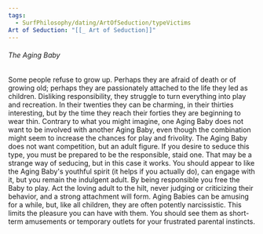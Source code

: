 ```yaml
---
tags:
  - SurfPhilosophy/dating/ArtOfSeduction/typeVictims
Art of Seduction: "[[_ Art of Seduction]]"
---
```



###### The Aging Baby
Some people refuse to grow up. Perhaps they are afraid of death or of growing old; perhaps they are passionately attached to the life they led as children. Disliking responsibility, they struggle to turn everything into play and recreation. In their twenties they can be charming, in their thirties interesting, but by the time they reach their forties they are beginning to wear thin. Contrary to what you might imagine, one Aging Baby does not want to be involved with another Aging Baby, even though the combination might seem to increase the chances for play and frivolity. The Aging Baby does not want competition, but an adult figure. If you desire to seduce this type, you must be prepared to be the responsible, staid one. That may be a strange way of seducing, but in this case it works. You should appear to like the Aging Baby's youthful spirit (it helps if you actually do), can engage with it, but you remain the indulgent adult. By being responsible you free the Baby to play. Act the loving adult to the hilt, never judging or criticizing their behavior, and a strong attachment will form. Aging Babies can be amusing for a while, but, like all children, they are often potently narcissistic. This limits the pleasure you can have with them. You should see them as short-term amusements or temporary outlets for your frustrated parental instincts.